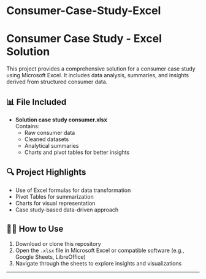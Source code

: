 # Consumer-Case-Study-Excel

# Consumer Case Study - Excel Solution

This project provides a comprehensive solution for a consumer case study using Microsoft Excel. It includes data analysis, summaries, and insights derived from structured consumer data.

## 📊 File Included

- **Solution case study consumer.xlsx**  
  Contains:
  - Raw consumer data
  - Cleaned datasets
  - Analytical summaries
  - Charts and pivot tables for better insights

## 🔍 Project Highlights

- Use of Excel formulas for data transformation
- Pivot Tables for summarization
- Charts for visual representation
- Case study-based data-driven approach

## 🧑‍💻 How to Use

1. Download or clone this repository
2. Open the `.xlsx` file in Microsoft Excel or compatible software (e.g., Google Sheets, LibreOffice)
3. Navigate through the sheets to explore insights and visualizations

---


